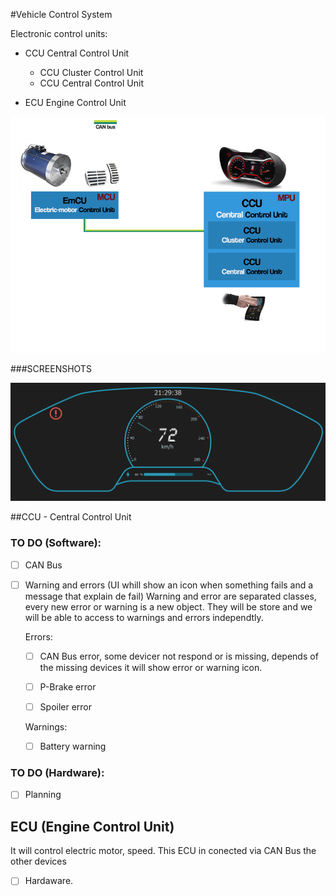 #Vehicle Control System

Electronic control units:

- CCU Central Control Unit
	- CCU Cluster Control Unit
	- CCU Central Control Unit

- ECU Engine Control Unit

![Alt text](VCS_WiringDiagram.png?raw=true "Wiring Diagram")



###SCREENSHOTS

![Alt text](/Screenshots/cluster.PNG?raw=true "Wiring Diagram")


##CCU - Central Control Unit

### TO DO (Software):

- [ ] CAN Bus 

- [ ] Warning and errors (UI whill show an icon when something fails and a message that explain de fail)
	Warning and error are separated classes, every new error or warning is a new object. They will be store and we will be able to access to warnings and errors independtly.

	Errors:
	- [ ] CAN Bus error, some devicer not respond or is missing, depends of the missing devices it will show error or warning icon.
	- [ ] P-Brake  error
	- [ ] Spoiler error


	Warnings:
	- [ ] Battery warning

### TO DO (Hardware):

- [ ] Planning


## ECU (Engine Control Unit)
It will control electric motor, speed. This ECU in conected via CAN Bus the other devices

- [ ]  Hardaware. 
